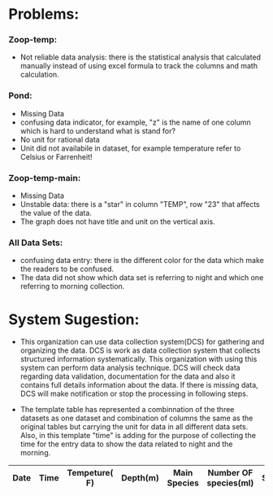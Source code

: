 # Problems:
### Zoop-temp:
* Not reliable data analysis: there is the statistical analysis that calculated manually instead of using excel formula to track the columns and math calculation.
### Pond:
* Missing Data
* confusing data indicator, for example, "z" is the name of one column which is hard to understand what is stand for?
* No unit for rational data
* Unit did not availabile in dataset, for example temperature refer to Celsius or Farrenheit!
### Zoop-temp-main:
* Missing Data
* Unstable data: there is a "star" in column "TEMP", row "23" that affects the value of the data.
* The graph does not have title and unit on the vertical axis.
### All Data Sets:
* confusing data entry: there is the different color for the data which make the readers to be confused.
* The data did not show which data set is referring to night and which one referring to morning collection.


# System Sugestion:

* This organization can use data collection system(DCS) for gathering and organizing the data. DCS is work as data collection system that collects structured information systematically. This organization with using this system can perform data analysis technique. DCS will check data regarding data validation, documentation for the data and also it contains full details information about the data. If there is missing data, DCS will make notification or stop the processing in following steps.
 
* The template table has represented a combinnation of the three datasets as one dataset and combination of columns the same as the original tables but carrying the unit for data in all different data sets. Also, in this template "time" is adding for the purpose of collecting the time for the entry data to show the data related to night and the morning.


| Date | Time | Tempeture( F) | Depth(m) | Main Species | Number OF species(ml) | Species_density(mm) | Colony Diameter(ml) | Chippo_Litter | Cuni_Liter | Chlorophyll a | Chippo ColonySize(mm) | Cuni ColonySize(mm) |
|------|------|---------------|----------|--------------|----------------------|---------------------|---------------------|---------------|------------|---------------|-----------------------|---------------------|
